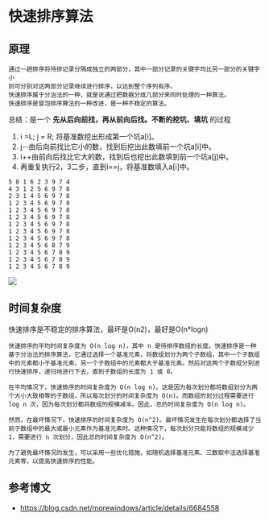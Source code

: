 # 快速排序算法

## 原理

    通过一趟排序将待排记录分隔成独立的两部分，其中一部分记录的关键字均比另一部分的关键字小
    则可分别对这两部分记录继续进行排序，以达到整个序列有序。
    快速排序属于分治法的一种，就是说通过把数据分成几部分来同时处理的一种算法。
    快速排序是冒泡排序算法的一种改进，是一种不稳定的算法。
    
  
  
总结：是一个 __先从后向前找，再从前向后找。不断的挖坑、填坑__  的过程


1. i =L; j = R; 将基准数挖出形成第一个坑a[i]。
2. j--由后向前找比它小的数，找到后挖出此数填前一个坑a[i]中。
3. i++由前向后找比它大的数，找到后也挖出此数填到前一个坑a[j]中。
4. 再重复执行2，3二步，直到i==j，将基准数填入a[i]中。

```
5 8 1 6 2 3 9 7 4 
4 3 1 2 5 6 9 7 8 
2 3 1 4 5 6 9 7 8 
1 2 3 4 5 6 9 7 8 
1 2 3 4 5 6 9 7 8 
1 2 3 4 5 6 9 7 8 
1 2 3 4 5 6 9 7 8 
1 2 3 4 5 6 9 7 8 
1 2 3 4 5 6 9 7 8 
1 2 3 4 5 6 8 7 9 
1 2 3 4 5 6 7 8 9 
1 2 3 4 5 6 7 8 9 
1 2 3 4 5 6 7 8 9 
```

![](https://images2017.cnblogs.com/blog/849589/201710/849589-20171015230936371-1413523412.gif)

## 时间复杂度

快速排序是不稳定的排序算法，最坏是O(n2)，最好是O(n*logn)
```
快速排序的平均时间复杂度为 O(n log n)，其中 n 是待排序数组的长度。快速排序是一种基于分治法的排序算法，它通过选择一个基准元素，将数组划分为两个子数组，其中一个子数组中的元素都小于基准元素，另一个子数组中的元素都大于基准元素。然后对这两个子数组分别进行快速排序，递归地进行下去，直到子数组的长度为 1 或 0。

在平均情况下，快速排序的时间复杂度为 O(n log n)。这是因为每次划分都将数组划分为两个大小大致相等的子数组，所以每次划分的时间复杂度为 O(n)。而数组的划分过程需要进行 log n 次，因为每次划分都将数组的规模减半。因此，总的时间复杂度为 O(n log n)。

然而，在最坏情况下，快速排序的时间复杂度为 O(n^2)。最坏情况发生在每次划分都选择了当前子数组中的最大或最小元素作为基准元素时。这种情况下，每次划分只能将数组的规模减少 1，需要进行 n 次划分，因此总的时间复杂度为 O(n^2)。

为了避免最坏情况的发生，可以采用一些优化措施，如随机选择基准元素、三数取中法选择基准元素等，以提高快速排序的性能。
```

## 参考博文
- https://blog.csdn.net/morewindows/article/details/6684558
